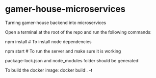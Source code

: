 # gamer-house-microservices
Turning gamer-house backend into microservices

Open a terminal at the root of the repo and run the following commands:

npm install # To install node dependencies

npm start # To run the server and make sure it is working

package-lock.json and node_modules folder should be generated

To build the docker image:
docker build . -t <image-name>
